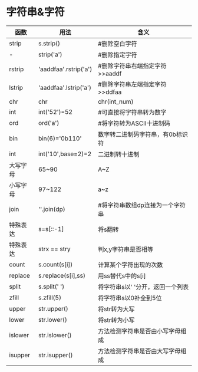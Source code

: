 字符串&字符
====
函数|用法|含义
----|----|----
strip| s.strip()| #删除空白字符
-|strip('a') |  #删除指定字符
rstrip|'aaddfaa'.rstrip('a') |#删除字符串右端指定字符>>aaddf
lstrip|'aaddfaa'.lstrip('a') |#删除字符串左端指定字符>>ddfaa
chr|chr|chr(int_num) |#将整型转成字符型(对应ascii表)
int|int('52')=52 |#可直接将字符串转为数字
ord|ord('a')  |#将字符转为ASCII十进制码
bin|bin(6)='0b110' |数字转二进制码字符串，有0b标识符
int|int('10',base=2)=2|二进制转十进制
大写字母|65~90| A~Z
小写字母|97~122 |a~z
join|''.join(dp) |#将字符串数组dp连接为一个字符串
特殊表达|s=s[::-1] |将s翻转
特殊表达|strx == stry |判x,y字符串是否相等
count|s.count(s[i]) |计算某个字符出现的次数
replace|s.replace(s[i],ss) |用ss替代s中的s[i]
split|s.split(' ')  |将字符串s以' '分开，返回一个列表
zfill|s.zfill(5)  |将字符串s以0补全到5位
upper|str.upper()  |将str转为大写
lower|str.lower() |将str转为小写
islower|str.islower() |方法检测字符串是否由小写字母组成
isupper|str.isupper() |方法检测字符串是否由大写字母组成
